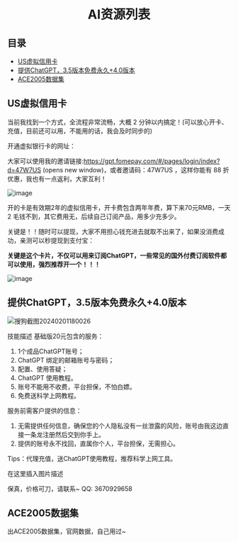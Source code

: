 <h1 align="center">AI资源列表 </h1>

## 目录

- [US虚拟信用卡](#US虚拟信用卡)
- [提供ChatGPT，3.5版本免费永久+4.0版本](#提供ChatGPT，3.5版本免费永久+4.0版本)
- [ACE2005数据集](#ACE2005数据集)
## US虚拟信用卡
当前我找到一个方式，全流程非常流畅，大概 2 分钟以内搞定！(可以放心开卡、充值，目前还可以用，不能用的话，我会及时同步的)

开通虚拟银行卡的网址：

大家可以使用我的邀请链接:https://gpt.fomepay.com/#/pages/login/index?d=47W7US (opens new window)，或者邀请码：47W7US ，这样你能有 88 折优惠，我也有一点返利，大家互利！

![image](https://github.com/CarrieLea/AI_Resource/assets/72744840/c65532dc-096f-45ed-8e12-92ea846c0b8b)

开的卡是有效期2年的虚拟信用卡，开卡费包含两年年费，算下来70元RMB，一天2 毛钱不到，其它费用无，后续自己订阅产品，用多少充多少。

关键是！！随时可以提现，大家不用担心钱充进去就取不出来了，如果没消费成功，亲测可以秒提现到支付宝：

**关键是这个卡片，不仅可以用来订阅ChatGPT，一些常见的国外付费订阅软件都可以使用，强烈推荐开一个！！！**

![image](https://github.com/CarrieLea/AI_Resource/assets/72744840/f9012c60-6183-4c9d-8a61-528ea3620251)


## 提供ChatGPT，3.5版本免费永久+4.0版本

![搜狗截图20240201180026](https://github.com/CarrieLea/AI_Resource/assets/72744840/ffdd4d54-162b-4e6f-a4a8-c36918218214)

技能描述
基础版20元包含的服务：
1. 1个成品ChatGPT账号；
2. ChatGPT 绑定的邮箱账号与密码；
3. 配置、使用答疑；
4. ChatGPT 使用教程。
5. 账号不能用不收费，平台担保，不怕白嫖。
6. 免费送科学上网教程。

服务前需客户提供的信息：
1. 无需提供任何信息，确保您的个人隐私没有一丝泄露的风险，账号由我这边直接一条龙注册然后交到你手上。
2. 提供的账号永不找回，直属你个人，平台担保，无需担心。

Tips：代理充值，送ChatGPT使用教程，推荐科学上网工具。

在这里插入图片描述

保真，价格可刀，请联系~ QQ: 3670929658

## ACE2005数据集
出ACE2005数据集，官网数据，自己用过~
